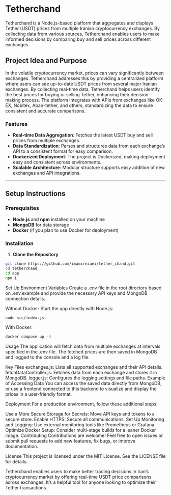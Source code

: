 # Tetherchand

Tetherchand is a Node.js-based platform that aggregates and displays Tether (USDT) prices from multiple Iranian cryptocurrency exchanges. By collecting data from various sources, Tetherchand enables users to make informed decisions by comparing buy and sell prices across different exchanges.

## Project Idea and Purpose

In the volatile cryptocurrency market, prices can vary significantly between exchanges. Tetherchand addresses this by providing a centralized platform where users can see up-to-date USDT prices from several major Iranian exchanges. By collecting real-time data, Tetherchand helps users identify the best prices for buying or selling Tether, enhancing their decision-making process. The platform integrates with APIs from exchanges like OK-EX, Nobitex, Aban-tether, and others, standardizing the data to ensure consistent and accurate comparisons.

### Features

- **Real-time Data Aggregation**: Fetches the latest USDT buy and sell prices from multiple exchanges.
- **Data Standardization**: Parses and structures data from each exchange’s API to a consistent format for easy comparison.
- **Dockerized Deployment**: The project is Dockerized, making deployment easy and consistent across environments.
- **Scalable Architecture**: Modular structure supports easy addition of new exchanges and API integrations.

---

## Setup Instructions

### Prerequisites

- **Node.js** and **npm** installed on your machine
- **MongoDB** for data storage
- **Docker** (if you plan to use Docker for deployment)

### Installation

1. **Clone the Repository**

```bash
git clone https://github.com/imamirezaei/tether_chand.git
cd tetherchand
cd app
npm i
```

Set Up Environment Variables Create a .env file in the root directory based on .env.example and provide the necessary API keys and MongoDB connection details.

Without Docker: Start the app directly with Node.js:

```bash
node src/index.js
```

With Docker:

```bash
docker compose up -d
```

Usage
The application will fetch data from multiple exchanges at intervals specified in the .env file. The fetched prices are then saved in MongoDB and logged to the console and a log file.

Key Files
exchanges.js: Lists all supported exchanges and their API details.
fetchDataController.js: Fetches data from each exchange and stores it in MongoDB.
logger.js: Configures the logging settings and file paths.
Example of Accessing Data
You can access the saved data directly from MongoDB, or use a frontend connected to this backend to visualize and display the prices in a user-friendly format.

Deployment
For a production environment, follow these additional steps:

Use a More Secure Storage for Secrets: Move API keys and tokens to a secure store.
Enable HTTPS: Secure all communications.
Set Up Monitoring and Logging: Use external monitoring tools like Prometheus or Grafana.
Optimize Docker Setup: Consider multi-stage builds for a leaner Docker image.
Contributing
Contributions are welcome! Feel free to open issues or submit pull requests to add new features, fix bugs, or improve documentation.

License
This project is licensed under the MIT License. See the LICENSE file for details.

Tetherchand enables users to make better trading decisions in Iran’s cryptocurrency market by offering real-time USDT price comparisons across exchanges. It’s a helpful tool for anyone looking to optimize their Tether transactions.

